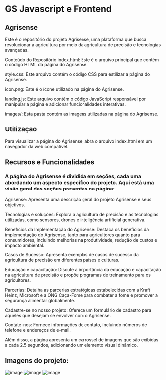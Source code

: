 # GS Javascript e Frontend
## Agrisense

Este é o repositório do projeto Agrisense, uma plataforma que busca revolucionar a agricultura por meio da agricultura de precisão e tecnologias avançadas.

Conteúdo do Repositório
index.html: Este é o arquivo principal que contém o código HTML da página do Agrisense. 

style.css: Este arquivo contém o código CSS para estilizar a página do Agrisense.

icon.png: Este é o ícone utilizado na página do Agrisense.

landing.js: Este arquivo contém o código JavaScript responsável por manipular a página e adicionar funcionalidades interativas.

images/: Esta pasta contém as imagens utilizadas na página do Agrisense.

## Utilização
Para visualizar a página do Agrisense, abra o arquivo index.html em um navegador da web compatível.

## Recursos e Funcionalidades
### A página do Agrisense é dividida em seções, cada uma abordando um aspecto específico do projeto. Aqui está uma visão geral das seções presentes na página:

Agrisense: Apresenta uma descrição geral do projeto Agrisense e seus objetivos.

Tecnologias e soluções: Explora a agricultura de precisão e as tecnologias utilizadas, como sensores, drones e inteligência artificial generativa.

Benefícios da Implementação do Agrisense: Destaca os benefícios da implementação do Agrisense, tanto para agricultores quanto para consumidores, incluindo melhorias na produtividade, redução de custos e impacto ambiental.

Casos de Sucesso: Apresenta exemplos de casos de sucesso da agricultura de precisão em diferentes países e culturas.

Educação e capacitação: Discute a importância da educação e capacitação na agricultura de precisão e propõe programas de treinamento para os agricultores.

Parcerias: Detalha as parcerias estratégicas estabelecidas com a Kraft Heinz, Microsoft e a ONG Caça-Fome para combater a fome e promover a segurança alimentar globalmente.

Cadastre-se no nosso projeto: Oferece um formulário de cadastro para aqueles que desejam se envolver com o Agrisense.

Contate-nos: Fornece informações de contato, incluindo números de telefone e endereços de e-mail.

Além disso, a página apresenta um carrossel de imagens que são exibidas a cada 2.5 segundos, adicionando um elemento visual dinâmico.

## Imagens do projeto: 
![image](https://github.com/pbrnx/GS-JAVASCRIPT/assets/128100284/ce9f4055-00f3-48be-83a5-5920ff05432b)
![image](https://github.com/pbrnx/GS-JAVASCRIPT/assets/128100284/1862a50e-eba8-48f0-beef-c87e82d5d5ec)
![image](https://github.com/pbrnx/GS-JAVASCRIPT/assets/128100284/7790de27-8f8d-444f-b1e1-66361bfc8e2f)


